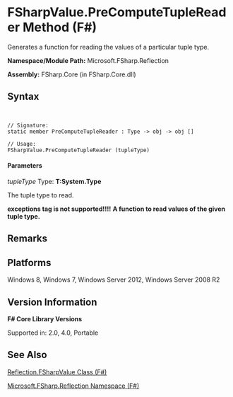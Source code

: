 # FSharpValue.PreComputeTupleReader Method (F#)

Generates a function for reading the values of a particular tuple type.

**Namespace/Module Path:** Microsoft.FSharp.Reflection

**Assembly:** FSharp.Core (in FSharp.Core.dll)


## Syntax


```


// Signature:
static member PreComputeTupleReader : Type -> obj -> obj []

// Usage:
FSharpValue.PreComputeTupleReader (tupleType)

```



#### Parameters
*tupleType*
Type: **T:System.Type**


The tuple type to read.



**exceptions tag is not supported!!!!**
**A function to read values of the given tuple type.**
## Remarks

## Platforms
Windows 8, Windows 7, Windows Server 2012, Windows Server 2008 R2


## Version Information
**F# Core Library Versions**

Supported in: 2.0, 4.0, Portable




## See Also
[Reflection.FSharpValue Class &#40;F&#35;&#41;](Reflection.FSharpValue+Class+%28FSharp%29.md)

[Microsoft.FSharp.Reflection Namespace &#40;F&#35;&#41;](Microsoft.FSharp.Reflection+Namespace+%28FSharp%29.md)

